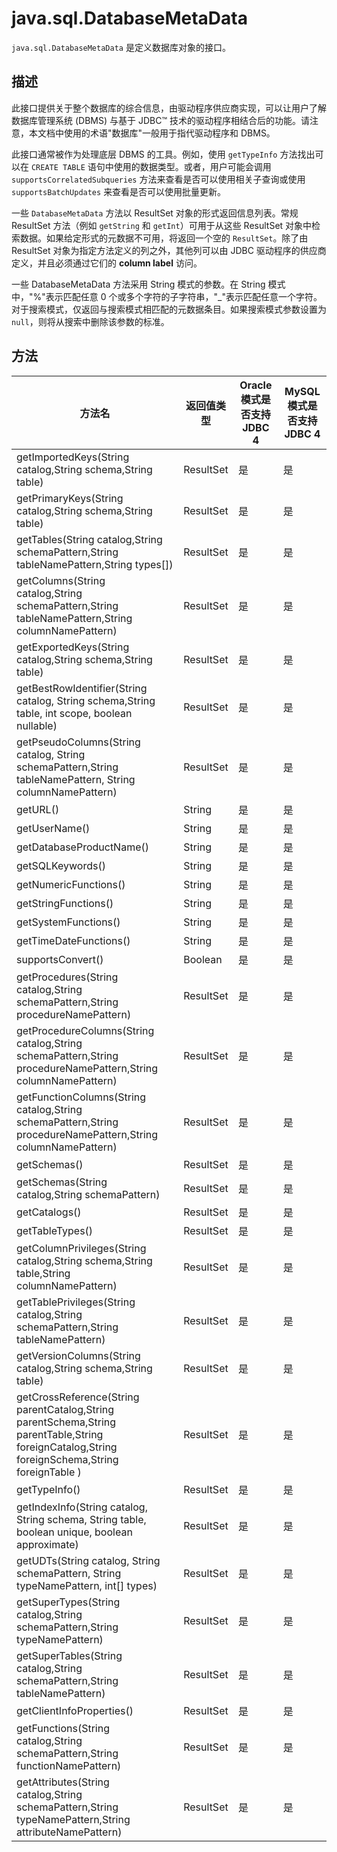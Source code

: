 # java.sql.DatabaseMetaData 

`java.sql.DatabaseMetaData` 是定义数据库对象的接口。

## 描述 


此接口提供关于整个数据库的综合信息，由驱动程序供应商实现，可以让用户了解数据库管理系统 (DBMS) 与基于 JDBC™ 技术的驱动程序相结合后的功能。请注意，本文档中使用的术语"数据库"一般用于指代驱动程序和 DBMS。

此接口通常被作为处理底层 DBMS 的工具。例如，使用 `getTypeInfo` 方法找出可以在 `CREATE TABLE` 语句中使用的数据类型。或者，用户可能会调用 `supportsCorrelatedSubqueries` 方法来查看是否可以使用相关子查询或使用 `supportsBatchUpdates` 来查看是否可以使用批量更新。

一些 `DatabaseMetaData` 方法以 ResultSet 对象的形式返回信息列表。常规 ResultSet 方法（例如 `getString` 和 `getInt`）可用于从这些 ResultSet 对象中检索数据。如果给定形式的元数据不可用，将返回一个空的 `ResultSet`。除了由 ResultSet 对象为指定方法定义的列之外，其他列可以由 JDBC 驱动程序的供应商定义，并且必须通过它们的 **column label** 访问。

一些 DatabaseMetaData 方法采用 String 模式的参数。在 String 模式中，"%"表示匹配任意 0 个或多个字符的子字符串，"_"表示匹配任意一个字符。对于搜索模式，仅返回与搜索模式相匹配的元数据条目。如果搜索模式参数设置为 `null`，则将从搜索中删除该参数的标准。

## 方法 


|  方法名  | 返回值类型 | Oracle 模式是否支持 JDBC 4 | MySQL 模式是否支持JDBC 4 |
|-------------|-----------|----------------------|--------------------|
| getImportedKeys(String catalog,String schema,String table)  | ResultSet | 是   | 是   |
| getPrimaryKeys(String catalog,String schema,String table)   | ResultSet | 是   | 是   |
| getTables(String catalog,String schemaPattern,String tableNamePattern,String types\[\])   | ResultSet | 是   | 是   |
| getColumns(String catalog,String schemaPattern,String tableNamePattern,String columnNamePattern)   | ResultSet | 是 | 是    |
| getExportedKeys(String catalog,String schema,String table)   | ResultSet | 是   | 是   |
| getBestRowIdentifier(String catalog, String schema,String table, int scope, boolean nullable)   | ResultSet | 是   | 是    |
| getPseudoColumns(String catalog, String schemaPattern,String tableNamePattern, String columnNamePattern)   | ResultSet | 是   | 是    |
| getURL()                                                     | String    | 是   | 是   |
| getUserName()                                                | String    | 是   | 是   |
| getDatabaseProductName()                                     | String    | 是   | 是   |
| getSQLKeywords()                                             | String    | 是   | 是   |
| getNumericFunctions()                                        | String    | 是   | 是   |
| getStringFunctions()                                         | String    | 是   | 是   |
| getSystemFunctions()                                         | String    | 是   | 是   |
| getTimeDateFunctions()                                       | String    | 是   | 是   |
| supportsConvert()                                            | Boolean   | 是   | 是   |
| getProcedures(String catalog,String schemaPattern,String procedureNamePattern)  | ResultSet | 是   | 是    |
| getProcedureColumns(String catalog,String schemaPattern,String procedureNamePattern,String columnNamePattern) | ResultSet | 是   | 是    |
| getFunctionColumns(String catalog,String schemaPattern,String procedureNamePattern,String columnNamePattern)  | ResultSet | 是   | 是    |
| getSchemas()                                                 | ResultSet | 是   | 是     |
| getSchemas(String catalog,String schemaPattern)              | ResultSet | 是   | 是     |
| getCatalogs()                                                | ResultSet | 是   | 是     |
| getTableTypes()                                              | ResultSet | 是   | 是     |
| getColumnPrivileges(String catalog,String schema,String table,String columnNamePattern)  | ResultSet | 是    | 是   |
| getTablePrivileges(String catalog,String schemaPattern,String tableNamePattern)   | ResultSet | 是  | 是    |
| getVersionColumns(String catalog,String schema,String table) | ResultSet | 是    | 是    |
| getCrossReference(String parentCatalog,String parentSchema,String parentTable,String foreignCatalog,String foreignSchema,String foreignTable ) | ResultSet | 是   | 是   |
| getTypeInfo()                                                | ResultSet | 是   | 是    |
| getIndexInfo(String catalog, String schema, String table, boolean unique, boolean approximate)     | ResultSet | 是      | 是      |
| getUDTs(String catalog, String schemaPattern, String typeNamePattern, int\[\] types)      | ResultSet | 是    | 是      |
| getSuperTypes(String catalog,String schemaPattern,String typeNamePattern)     | ResultSet | 是     | 是    |
| getSuperTables(String catalog,String schemaPattern,String tableNamePattern)   | ResultSet | 是     | 是     |
| getClientInfoProperties()                                    | ResultSet | 是    | 是    |
| getFunctions(String catalog,String schemaPattern,String functionNamePattern)   | ResultSet | 是    | 是     |
| getAttributes(String catalog,String schemaPattern,String typeNamePattern,String attributeNamePattern)   | ResultSet | 是     | 是   |



